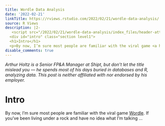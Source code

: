 ```yaml
---
title: Wordle Data Analysis
date: '2022-02-21'
linkTitle: https://rviews.rstudio.com/2022/02/21/wordle-data-analysis/
source: R Views
description: |2-
   <script src="/2022/02/21/wordle-data-analysis/index_files/header-attrs/header-attrs.js"></script> <p><em>Arthur Holtz is a Senior FP&amp;A Manager at Shipt, but don’t let the title mislead you — he spends most of his days buried in databases and R, analyzing data. This post is neither affiliated with nor endorsed by his employer.</em></p>
  <div id="intro" class="section level1">
  <h1>Intro</h1>
  <p>By now, I’m sure most people are familiar with the viral game <a href="https://www.nytimes.com/games/wordle/index.html">Wordle</a>. If you’ve been living under a rock and have no idea what I’m talking ...
disable_comments: true
---
```

 <script src="/2022/02/21/wordle-data-analysis/index_files/header-attrs/header-attrs.js"></script> <p><em>Arthur Holtz is a Senior FP&amp;A Manager at Shipt, but don’t let the title mislead you — he spends most of his days buried in databases and R, analyzing data. This post is neither affiliated with nor endorsed by his employer.</em></p>
<div id="intro" class="section level1">
<h1>Intro</h1>
<p>By now, I’m sure most people are familiar with the viral game <a href="https://www.nytimes.com/games/wordle/index.html">Wordle</a>. If you’ve been living under a rock and have no idea what I’m talking ...